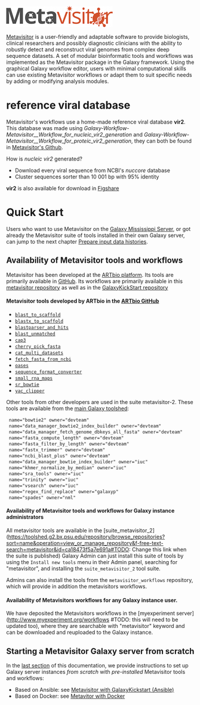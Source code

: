 ![metavisitor_logo](images/metavisitor_logo.png)


[Metavisitor](http://journals.plos.org/plosone/article?id=10.1371/journal.pone.0168397) is
a user-friendly and adaptable software to provide biologists, clinical researchers and
possibly diagnostic clinicians with the ability to robustly detect and reconstruct viral
genomes from complex deep sequence datasets. A set of modular bioinformatic tools and
workflows was implemented as the Metavisitor package in the Galaxy framework. Using the
graphical Galaxy workflow editor, users with minimal computational skills can use existing
Metavisitor workflows or adapt them to suit specific needs by adding or modifying analysis
modules.

# reference viral database

Metavisitor's workflows use a home-made reference viral database **vir2**. This database was made using *Galaxy-Workflow-Metavisitor__Workflow_for_nucleic_vir2_generation* and *Galaxy-Workflow-Metavisitor__Workflow_for_proteic_vir2_generation*, they can both be found in [Metavisitor's Github](https://github.com/ARTbio/metavisitor/tree/master/extra-files/metavisitor).

How is *nucleic vir2* generated?

- Download every viral sequence from NCBI's *nuccore* database
- Cluster sequences sorter than 10 001 bp with 95% identity

**vir2** is also available for download in [Figshare](https://figshare.com/articles/vir2_NCBI_21-03-2018/6106892)

# Quick Start

Users who want to use Metavisitor on the [Galaxy Mississippi Server](https://mississippi.snv.jussieu.fr),
or got already the Metavisitor suite of tools installed in their own Galaxy server, can
jump to the next chapter [Prepare input data histories](use_cases_input_data).


## Availability of Metavisitor tools and workflows

Metavisitor has been developed at the [ARTbio platform](http://artbio.fr). Its tools are
primarily available in [GitHub](https://github.com/ARTbio/tools-artbio). Its workflows are
primarily available in this
[metavisitor repository](https://github.com/ARTbio/metavisitor/tree/master/extra-files/metavisitor)
as well as in the [GalaxyKickStart repository](https://github.com/ARTbio/GalaxyKickStart/tree/master/extra-files/metavisitor)

#### Metavisitor tools developed by ARTbio in the [ARTbio GitHub](https://github.com/ARTbio/tools-artbio)

- [`blast_to_scaffold`](https://github.com/ARTbio/tools-artbio/tree/master/tools/blast_to_scaffold)
- [`blastx_to_scaffold`](https://github.com/ARTbio/tools-artbio/tree/master/tools/blastx_to_scaffold)
- [`blastparser_and_hits`](https://github.com/ARTbio/tools-artbio/tree/master/tools/blastparser_and_hits)
- [`blast_unmatched`](https://github.com/ARTbio/tools-artbio/tree/master/tools/blast_unmatched)
- [`cap3`](https://github.com/ARTbio/tools-artbio/tree/master/tools/cap3)
- [`cherry_pick_fasta`](https://github.com/ARTbio/tools-artbio/tree/master/tools/cherry_pick_fasta)
- [`cat_multi_datasets`](https://github.com/ARTbio/tools-artbio/tree/master/tools/concat_multi_datasets)
- [`fetch_fasta_from_ncbi`](https://github.com/ARTbio/tools-artbio/tree/master/tools/fetch_fasta_from_ncbi)
- [`oases`](https://github.com/ARTbio/tools-artbio/tree/master/tools/oases)
- [`sequence_format_converter`](https://github.com/ARTbio/tools-artbio/tree/master/tools/sequence_format_converter)
- [`small_rna_maps`](https://github.com/ARTbio/tools-artbio/tree/master/tools/small_rna_maps)
- [`sr_bowtie`](https://github.com/ARTbio/tools-artbio/tree/master/tools/sr_bowtie)
- [`yac_clipper`](https://github.com/ARTbio/tools-artbio/tree/master/tools/yac_clipper)

Other tools from other developers are used in the suite metavisitor-2. These tools are
available from the [main Galaxy toolshed](https://toolshed.g2.bx.psu.edu/):

     name="bowtie2" owner="devteam"
     name="data_manager_bowtie2_index_builder" owner="devteam"
     name="data_manager_fetch_genome_dbkeys_all_fasta" owner="devteam"
     name="fasta_compute_length" owner="devteam"
     name="fasta_filter_by_length" owner="devteam"
     name="fastx_trimmer" owner="devteam"
     name="ncbi_blast_plus" owner="devteam"
     name="data_manager_bowtie_index_builder" owner="iuc"
     name="khmer_normalize_by_median" owner="iuc"
     name="sra_tools" owner="iuc"
     name="trinity" owner="iuc"
     name="vsearch" owner="iuc"
     name="regex_find_replace" owner="galaxyp"
     name="spades" owner="nml"

#### Availability of Metavisitor tools and workflows for **Galaxy instance administrators**

All metavisitor tools are available in the
[suite_metavisitor_2](https://toolshed.g2.bx.psu.edu/repository/browse_repositories?sort=name&operation=view_or_manage_repository&f-free-text-search=metavisitor&id=ca18473f5a7e691a#TODO: Change this link when the suite is published)
Galaxy Admin can just install this suite of tools by using the `Install new tools` menu in
their Admin panel, searching for "metavisitor", and installing the `suite_metavisitor_2`
tool suite.

Admins can also install the tools from the `metavisitor_workflows` repository, which will
provide in addition the metavisitors workflows.

#### Availability of Metavisitors workflows for any Galaxy instance user.
We have deposited the Metavisitors workflows in the
[myexperiment server](http://www.myexperiment.org/workflows #TODO: this will need to be updated too),
where they are searchable with "metavisitor" keyword and can be downloaded and reuploaded
to the Galaxy instance.

## Starting a Metavisitor Galaxy server from scratch

In the [last section](https://artbio.github.io/metavisitor/install_metavisitor/) of this
documentation, we provide instructions to set up Galaxy server instances *from scratch*
with *pre-installed* Metavisitor tools and workflows:

- Based on Ansible: see [Metavisitor with GalaxyKickstart (Ansible)](metavisitor_ansible.md)
- Based on Docker: see [Metavitor with Docker](metavisitor_docker.md)
